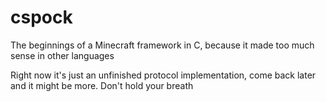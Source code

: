 cspock
======

The beginnings of a Minecraft framework in C, because it made too much sense in other languages

Right now it's just an unfinished protocol implementation, come back later and it might be more. Don't hold your breath

